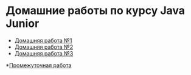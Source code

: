 # Домашние работы по курсу Java Junior
* [Домашняя работа №1](https://github.com/VeronikaKhodan21/Java-Junior/blob/main/one)
* [Домашняя работа №2](https://github.com/VeronikaKhodan21/Java-Junior/blob/main/two)
* [Домашняя работа №3](https://github.com/VeronikaKhodan21/Java-Junior/blob/main/three)

*[Промежуточная работа](https://github.com/VeronikaKhodan21/Java-Junior/blob/main/five)
